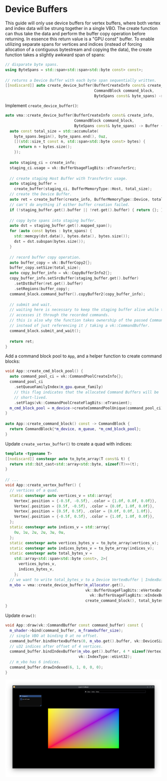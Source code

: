 # Device Buffers

This guide will only use device buffers for vertex buffers, where both vertex and index data will be strung together in a single VBO. The create function can thus take the data and perform the buffer copy operation before returning. In essence this return value is a "GPU const" buffer. To enable utilizing separate spans for vertices and indices (instead of forcing allocation of a contiguous bytestream and copying the data), the create function takes a slightly awkward span of spans:

```cpp
// disparate byte spans.
using ByteSpans = std::span<std::span<std::byte const> const>;

// returns a Device Buffer with each byte span sequentially written.
[[nodiscard]] auto create_device_buffer(BufferCreateInfo const& create_info,
                                        CommandBlock command_block,
                                        ByteSpans const& byte_spans) -> Buffer;
```

Implement `create_device_buffer()`:

```cpp
auto vma::create_device_buffer(BufferCreateInfo const& create_info,
                               CommandBlock command_block,
                               ByteSpans const& byte_spans) -> Buffer {
  auto const total_size = std::accumulate(
    byte_spans.begin(), byte_spans.end(), 0uz,
    [](std::size_t const n, std::span<std::byte const> bytes) {
      return n + bytes.size();
    });

  auto staging_ci = create_info;
  staging_ci.usage = vk::BufferUsageFlagBits::eTransferSrc;

  // create staging Host Buffer with TransferSrc usage.
  auto staging_buffer =
    create_buffer(staging_ci, BufferMemoryType::Host, total_size);
  // create the Device Buffer.
  auto ret = create_buffer(create_info, BufferMemoryType::Device, total_size);
  // can't do anything if either buffer creation failed.
  if (!staging_buffer.get().buffer || !ret.get().buffer) { return {}; }

  // copy byte spans into staging buffer.
  auto dst = staging_buffer.get().mapped_span();
  for (auto const bytes : byte_spans) {
    std::memcpy(dst.data(), bytes.data(), bytes.size());
    dst = dst.subspan(bytes.size());
  }

  // record buffer copy operation.
  auto buffer_copy = vk::BufferCopy2{};
  buffer_copy.setSize(total_size);
  auto copy_buffer_info = vk::CopyBufferInfo2{};
  copy_buffer_info.setSrcBuffer(staging_buffer.get().buffer)
    .setDstBuffer(ret.get().buffer)
    .setRegions(buffer_copy);
  command_block.command_buffer().copyBuffer2(copy_buffer_info);

  // submit and wait.
  // waiting here is necessary to keep the staging buffer alive while the GPU
  // accesses it through the recorded commands.
  // this is also why the function takes ownership of the passed CommandBlock
  // instead of just referencing it / taking a vk::CommandBuffer.
  command_block.submit_and_wait();

  return ret;
}
```

Add a command block pool to `App`, and a helper function to create command blocks:

```cpp
void App::create_cmd_block_pool() {
  auto command_pool_ci = vk::CommandPoolCreateInfo{};
  command_pool_ci
    .setQueueFamilyIndex(m_gpu.queue_family)
    // this flag indicates that the allocated Command Buffers will be
    // short-lived.
    .setFlags(vk::CommandPoolCreateFlagBits::eTransient);
  m_cmd_block_pool = m_device->createCommandPoolUnique(command_pool_ci);
}

auto App::create_command_block() const -> CommandBlock {
  return CommandBlock{*m_device, m_queue, *m_cmd_block_pool};
}
```

Update `create_vertex_buffer()` to create a quad with indices:

```cpp
template <typename T>
[[nodiscard]] constexpr auto to_byte_array(T const& t) {
  return std::bit_cast<std::array<std::byte, sizeof(T)>>(t);
}

// ...
void App::create_vertex_buffer() {
  // vertices of a quad.
  static constexpr auto vertices_v = std::array{
    Vertex{.position = {-0.5f, -0.5f}, .color = {1.0f, 0.0f, 0.0f}},
    Vertex{.position = {0.5f, -0.5f}, .color = {0.0f, 1.0f, 0.0f}},
    Vertex{.position = {0.5f, 0.5f}, .color = {0.0f, 0.0f, 1.0f}},
    Vertex{.position = {-0.5f, 0.5f}, .color = {1.0f, 1.0f, 0.0f}},
  };
  static constexpr auto indices_v = std::array{
    0u, 1u, 2u, 2u, 3u, 0u,
  };
  static constexpr auto vertices_bytes_v = to_byte_array(vertices_v);
  static constexpr auto indices_bytes_v = to_byte_array(indices_v);
  static constexpr auto total_bytes_v =
    std::array<std::span<std::byte const>, 2>{
      vertices_bytes_v,
      indices_bytes_v,
    };
  // we want to write total_bytes_v to a Device VertexBuffer | IndexBuffer.
  m_vbo = vma::create_device_buffer(m_allocator.get(),
                                    vk::BufferUsageFlagBits::eVertexBuffer |
                                      vk::BufferUsageFlagBits::eIndexBuffer,
                                    create_command_block(), total_bytes_v);
}
```

Update `draw()`:

```cpp
void App::draw(vk::CommandBuffer const command_buffer) const {
  m_shader->bind(command_buffer, m_framebuffer_size);
  // single VBO at binding 0 at no offset.
  command_buffer.bindVertexBuffers(0, m_vbo.get().buffer, vk::DeviceSize{});
  // u32 indices after offset of 4 vertices.
  command_buffer.bindIndexBuffer(m_vbo.get().buffer, 4 * sizeof(Vertex),
                                 vk::IndexType::eUint32);
  // m_vbo has 6 indices.
  command_buffer.drawIndexed(6, 1, 0, 0, 0);
}
```

![VBO Quad](./vbo_quad.png)
